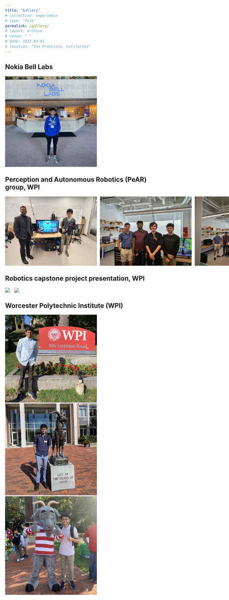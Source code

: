 ```yaml
---
title: "Gallery"
# collection: experience
# type: "Talk"
permalink: /gallery/
# layout: archive
# venue: " "
# date: 2012-03-01
# location: "San Francisco, California"
---
```


## Nokia Bell Labs

<div style="display: inline-block;">
  <img src="/images/gallery/nokia_entrance.jpeg" width="300" style="vertical-align: top; margin-right: 10px;" />
</div>

## Perception and Autonomous Robotics (PeAR) group, WPI

<div style="display: flex;">
  <img src="/images/gallery/with_prof.jpeg" width="300" style="margin-right: 10px;" />
  <img src="/images/gallery/team1.jpg" width="300" style="margin-right: 10px;" />
  <img src="/images/gallery/team2.jpg" width="300" />
</div>

## Robotics capstone project presentation, WPI

<div style="display: inline-block;">
  <img src="/images/gallery/capstone1.JPG" width="300" style="vertical-align: top; margin-right: 10px;" />
  <img src="/images/gallery/capstone2.JPG" width="300" style="vertical-align: top;" />
</div>

## Worcester Polytechnic Institute (WPI)

<div style="display: inline-block;">
  <img src="/images/gallery/wpi.jpg" width="300" style="margin-right: 10px;" />
  <img src="/images/gallery/wpi_gompei.jpg" width="300" style="margin-right: 10px;" />
  <img src="/images/gallery/wpi_gompei2.jpg" width="300" />
</div>


